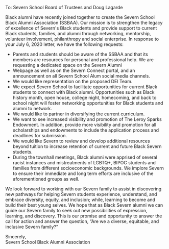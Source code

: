 To: Severn School Board of Trustees and Doug Lagarde

Black alumni have recently joined together to create the Severn School Black Alumni Association (SSBAA). Our mission is to strengthen the legacy of excellence of Severn's Black students and provide support to current Black students, families, and alumni through networking, mentorship, volunteer involvement, philanthropy and social enterprise. In response to your July 6, 2020 letter, we have the following requests:
- Parents and students should be aware of the SSBAA and that its members are resources for personal and professional help. We are requesting a dedicated space on the Severn Alumni
- Webpage as well as on the Severn Connect portal, and an announcement on all Severn School Alum social media channels.
- We would like representation on the proposed DEI Team. 
- We expect Severn School to facilitate opportunities for current Black students to connect with Black alumni. Opportunities such as Black history month, open house, college night, homecoming, and back to school night will foster networking opportunities for Black students and alumni to network.
- We would like to partner in diversifying the current curriculum. 
- We want to see increased visibility and promotion of The Leroy Sparks Endowment. In addition, provide more visibility and promotion for all scholarships and endowments to include the application process and deadlines for submission. 
- We would like Severn to review and develop additional resources beyond tuition to increase retention of current and future Black Severn students.  
- During the townhall meetings, Black alumni were apprised of several racist instances and mistreatments of LGBTQ+, BIPOC students and families from different socioeconomic backgrounds. We implore Severn to ensure their immediate and long term efforts are inclusive of the aforementioned groups as well. 

We look forward to working with our Severn family to assist in discovering new pathways for helping Severn students experience, understand, and embrace diversity, equity, and inclusion; while, learning to become and build their best young selves. We hope that as Black Severn alumni we can guide our Severn family to seek out new possibilities of expression, learning, and discovery. This is our promise and opportunity to answer the call for action and answer the question, “Are we a diverse, equitable, and inclusive Severn family?”

Sincerely,  
Severn School Black Alumni Association 